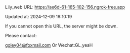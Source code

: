 Lily_web URL: https://ae6d-61-165-102-156.ngrok-free.app

Updated at: 2024-12-09 16:10:19

If you cannot open this URL, the server might be down.

Please contact: 

goley04@foxmail.com Or Wechat:GL_yeaH